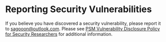 # Reporting Security Vulnerabilities 

If you believe you have discovered a security vulnerability, please report it to 
[sagooon@outlook.com](mailto:sagooon@outlook.com). Please see 
[PSM Vulnerability Disclosure Policy for Security Researchers](#) 
for additional information.  
